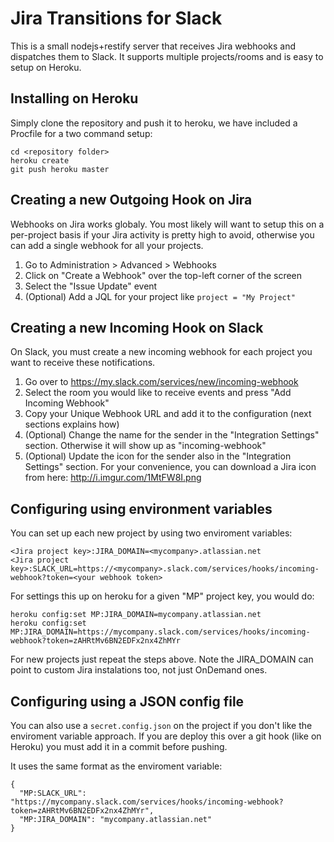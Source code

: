 Jira Transitions for Slack
==========================
This is a small nodejs+restify server that receives Jira webhooks and dispatches them to Slack. It supports multiple projects/rooms and is easy to setup on Heroku.

## Installing on Heroku
Simply clone the repository and push it to heroku, we have included a Procfile for a two command setup:

    cd <repository folder>
    heroku create
    git push heroku master

## Creating a new Outgoing Hook on Jira
Webhooks on Jira works globaly. You most likely will want to setup this on a per-project basis if your Jira activity is pretty high to avoid, otherwise you can add a single webhook for all your projects.

 1. Go to Administration > Advanced > Webhooks
 2. Click on "Create a Webhook" over the top-left corner of the screen
 3. Select the "Issue Update" event
 4. (Optional) Add a JQL for your project like `project = "My Project"`

## Creating a new Incoming Hook on Slack
On Slack, you must create a new incoming webhook for each project you want to receive these notifications.

  1. Go over to https://my.slack.com/services/new/incoming-webhook
  2. Select the room you would like to receive events and press "Add Incoming Webhook"
  3. Copy your Unique Webhook URL and add it to the configuration (next sections explains how)
  4. (Optional) Change the name for the sender in the "Integration Settings" section. Otherwise it will show up as "incoming-webhook"
  5. (Optional) Update the icon for the sender also in the "Integration Settings" section. For your convenience, you can download a Jira icon from here: http://i.imgur.com/1MtFW8I.png

## Configuring using environment variables
You can set up each new project by using two enviroment variables:

    <Jira project key>:JIRA_DOMAIN=<mycompany>.atlassian.net
    <Jira project key>:SLACK_URL=https://<mycompany>.slack.com/services/hooks/incoming-webhook?token=<your webhook token>

For settings this up on heroku for a given "MP" project key, you would do:

    heroku config:set MP:JIRA_DOMAIN=mycompany.atlassian.net
    heroku config:set MP:JIRA_DOMAIN=https://mycompany.slack.com/services/hooks/incoming-webhook?token=zAHRtMv6BN2EDFx2nx4ZhMYr

For new projects just repeat the steps above. Note the JIRA_DOMAIN can point to custom Jira instalations too, not just OnDemand ones.

## Configuring using a JSON config file
You can also use a `secret.config.json` on the project if you don't like the enviroment variable approach. If you are deploy this over a git hook (like on Heroku) you must add it in a commit before pushing.

It uses the same format as the enviroment variable:

    {
      "MP:SLACK_URL": "https://mycompany.slack.com/services/hooks/incoming-webhook?token=zAHRtMv6BN2EDFx2nx4ZhMYr",
      "MP:JIRA_DOMAIN": "mycompany.atlassian.net"
    }